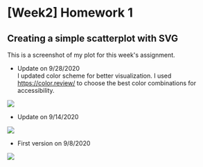 [Week2] Homework 1
===
Creating a simple scatterplot with SVG
---
  This is a screenshot of my plot for this week's assignment.<br>
  
  - Update on 9/28/2020<br>
  I updated color scheme for better visualization. I used https://color.review/ to choose the best color combinations for accessibility.
  <img src="https://github.com/jwoo24/JihyeWoo-ProgVisFA20/blob/master/hw1/hw1_screenshot_REVISE_color.png?raw=true">
  
  - Update on 9/14/2020<br>
  <img src="https://github.com/jwoo24/JihyeWoo-ProgVisFA20/blob/master/hw1/hw1_screenshot_REVISE_2.png?raw=true">
  
  - First version on 9/8/2020<br>
  <img src="https://github.com/jwoo24/JihyeWoo-ProgVisFA20/blob/master/hw1/hw1_screenshot.png?raw=true">
  
  
